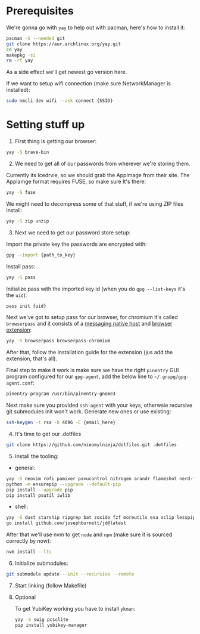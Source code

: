 # Prerequisites

We're gonna go with `yay` to help out with pacman, here's how to install it:
 
```sh
pacman -S --needed git
git clone https://aur.archlinux.org/yay.git
cd yay
makepkg -si
rm -rf yay
```

As a side effect we'll get newest go version here.

If we want to setup wifi connection (make sure NetworkManager is installed):

```sh
sudo nmcli dev wifi --ask connect {SSID}
```

# Setting stuff up

1. First thing is getting our browser:

```sh
yay -S brave-bin
```

2. We need to get all of our passwords from wherever we're storing them.

Currently its Icedrvie, so we should grab the AppImage from their site. The AppIamge format requires FUSE, so make sure It's there:

```sh
yay -S fuse
```

We might need to decompress some of that stuff, if we're using ZIP files install:

```sh
yay -S zip unzip
```

3. Next we need to get our password store setup:

Import the private key the passwords are encrypted with:

```sh
gpg --import {path_to_key}
```

Install pass:

```sh
yay -S pass
```

Initialize pass with the imported key id (when you do `gpg --list-keys` it's the `uid`):

```sh
pass init {uid}
```

Next we've got to setup pass for our browser, for chromium it's called `browserpass` and it consists of a [messaging native host](https://github.com/browserpass/browserpass-native) and [browser extension](https://github.com/browserpass/browserpass-extension):

```sh
yay -S browserpass browserpass-chromium
```

After that, follow the installation guide for the extension (jus add the extension, that's all).

Final step to make it work is make sure we have the right `pinentry` GUI program configured for our `gpg-agent`, add the below line to `~/.gnupg/gpg-agent.conf`:

```txt
pinentry-program /usr/bin/pinentry-gnome3
```

Next make sure you provided `ssh-agent` with your keys, otherwsie recursive git submodules init won't work. Generate new ones or use existing:

```sh
ssh-keygen -t rsa -b 4096 -C {email_here}
```

4. It's time to get our .dotfiles

```sh
git clone https://github.com/nieomylnieja/dotfiles.git .dotfiles
```

5. Install the tooling:

- general:

```sh
yay -S neovim rofi pamixer pavucontrol nitrogen arandr flameshot nerd-fonts-mononoki nnn dunst cronie qt5c5 lxappearance-gtk3
python -m ensurepip --upgrade --default-pip
pip install --upgrade pip
pip install psutil iwlib
```

- shell:

```sh
yay -S dust starship ripgrep bat zoxide fzf moreutils exa xclip lesspipe git-delta fd bash-completion man-db man-pages nvm yarn bottom jq xautolock sops pacman-contrib httpie
go install github.com/josephburnett/jd@latest
```

After that we'll use nvm to get `node` and `npm` (make sure it is sourced correctly by now):

```sh
nvm install --lts
```

6. Initialize submodules:

```sh
git submodule update --init --recursive --remote
```

7. Start linking (follow Makefile)

8. Optional

    To get YubiKey working you have to install `ykman`:

    ```sh
    yay -S swig pcsclite
    pip install yubikey-manager
    ```


